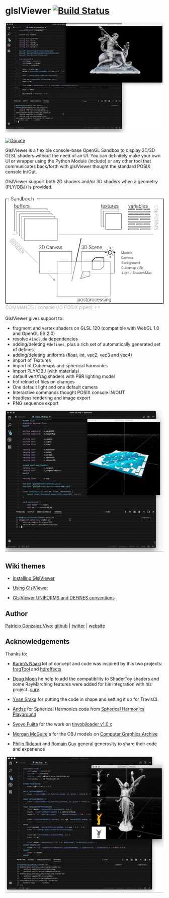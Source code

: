 # glslViewer [![Build Status](https://travis-ci.org/patriciogonzalezvivo/glslViewer.svg?branch=master)](https://travis-ci.org/patriciogonzalezvivo/glslViewer)

![](images/00.gif)

[![Donate](https://www.paypalobjects.com/en_US/i/btn/btn_donate_SM.gif)](https://www.paypal.com/cgi-bin/webscr?cmd=_s-xclick&hosted_button_id=4BQMKQJDQ9XH6)

GlslViewer is a flexible console-base OpenGL Sandbox to display 2D/3D GLSL shaders without the need of an UI. You can definitely make your own UI or wrapper using the Python Module (include) or any other tool that communicates back/forth with glslViewer thought the standard POSIX console In/Out.

GlslViewer support both 2D shaders and/or 3D shaders when a geometry (PLY/OBJ) is provided.

![](images/scene.png)

GlslViewer gives support to:

* fragment and vertex shaders on GLSL 120 (compatible with WebGL 1.0 and OpenGL ES 2.0)
* resolve `#include` dependencies
* adding/deleting `#defines`, plus a rich set of automatically generated set of defines.
* adding/deleting uniforms (float, int, vec2, vec3 and vec4)
* import of Textures
* import of Cubemaps and spherical harmonics
* import PLY/OBJ (with materials)
* default vert/frag shaders with PBR lighting model
* hot reload of files on changes
* One default light and one default camera
* Interactive commands thought POSIX console IN/OUT
* headless rendering and image export
* PNG sequence export

![](images/01.gif)


## Wiki themes

* [Installing GlslViewer](https://github.com/patriciogonzalezvivo/glslViewer/wiki/Installing-GlslViewer)

* [Using GlslViewer](https://github.com/patriciogonzalezvivo/glslViewer/wiki/Using-GlslViewer)

* [GlslViewer UNIFORMS and DEFINES conventions](https://github.com/patriciogonzalezvivo/glslViewer/wiki/GlslViewer-UNIFORMS-and-DEFINES-conventions)


## Author

[Patricio Gonzalez Vivo](https://twitter.com/patriciogv): [github](https://github.com/patriciogonzalezvivo) | [twitter](https://twitter.com/patriciogv) | [website](http://patricio.io)


## Acknowledgements

Thanks to:

* [Karim’s Naaki](http://karim.naaji.fr/) lot of concept and code was inspired by this two projects: [fragTool](https://github.com/karimnaaji/fragtool) and [hdreffects](https://github.com/karimnaaji/hdreffects)

* [Doug Moen](https://github.com/doug-moen) he help to add the compatibility to ShaderToy shaders and some RayMarching features were added for his integration with his project: [curv](https://github.com/doug-moen/curv).

* [Yvan Sraka](https://github.com/yvan-sraka) for putting the code in shape and setting it up for TravisCI.

* [Andsz](http://andsz.de/) for Spherical Harmonics code from [Spherical Harmonics Playground](https://github.com/ands/spherical_harmonics_playground/)

* [Syoyo Fujita](syoyo.wordpress.com) for the work on [tinyobjloader v1.0.x](https://github.com/syoyo/tinyobjloader)

* [Morgan McGuire](https://casual-effects.com)'s for the OBJ models on [Computer Graphics Archive](https://casual-effects.com/data)

* [Philip Rideout](http://prideout.net/) and [Romain Guy](http://www.curious-creature.com/) general generosity to share their code and experience


![](images/dof.gif)